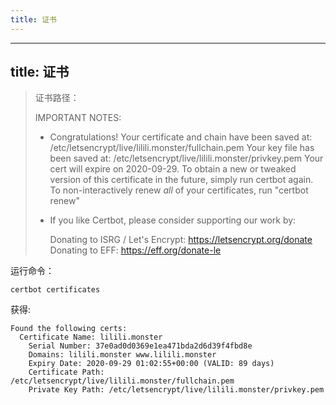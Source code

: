 ```yaml
---
title: 证书
---
```

---
title: 证书
---
> 证书路径：
>
> IMPORTANT NOTES:
>
> - Congratulations! Your certificate and chain have been saved at:
>    /etc/letsencrypt/live/lilili.monster/fullchain.pem
>    Your key file has been saved at:
>    /etc/letsencrypt/live/lilili.monster/privkey.pem
>    Your cert will expire on 2020-09-29. To obtain a new or tweaked
>    version of this certificate in the future, simply run certbot
>    again. To non-interactively renew *all* of your certificates, run
>    "certbot renew"
> - If you like Certbot, please consider supporting our work by:
>
>    Donating to ISRG / Let's Encrypt:   <https://letsencrypt.org/donate>
>    Donating to EFF:                    <https://eff.org/donate-le>

运行命令：

```
certbot certificates
```

获得:

```
Found the following certs:
  Certificate Name: lilili.monster
    Serial Number: 37e0ad0d0369e1ea471bda2d6d39f4fbd8e
    Domains: lilili.monster www.lilili.monster
    Expiry Date: 2020-09-29 01:02:55+00:00 (VALID: 89 days)
    Certificate Path: /etc/letsencrypt/live/lilili.monster/fullchain.pem
    Private Key Path: /etc/letsencrypt/live/lilili.monster/privkey.pem
```

